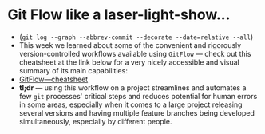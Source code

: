 # Git Flow like a laser-light-show...
* (`git log --graph --abbrev-commit --decorate --date=relative --all`)
* This week we learned about some of the convenient and rigorously version-controlled workflows available using `GitFlow` — check out this cheatsheet at the link below for a very nicely accessible and visual summary of its main capabilities:
* [GitFlow—cheatsheet](http://danielkummer.github.io/git-flow-cheatsheet/)
* **tl;dr** — using this workflow on a project streamlines and automates a few `git` processes' critical steps and reduces potential for human errors in some areas, especially when it comes to a large project releasing several versions and having multiple feature branches being developed simultaneously, especially by different people.
